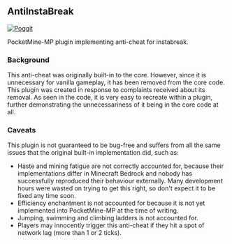 ## AntiInstaBreak
[![Poggit](https://poggit.pmmp.io/ci.shield/pmmp/AntiInstaBreak/AntiInstaBreak)](https://poggit.pmmp.io/ci/pmmp/AntiInstaBreak/AntiInstaBreak)

PocketMine-MP plugin implementing anti-cheat for instabreak.

### Background
This anti-cheat was originally built-in to the core. However, since it is unnecessary for vanilla gameplay, it has been removed from the core code.
This plugin was created in response to complaints received about its removal. 
As seen in the code, it is very easy to recreate within a plugin, further demonstrating the unnecessariness of it being in the core code at all.

### Caveats
This plugin is not guaranteed to be bug-free and suffers from all the same issues that the original built-in implementation did, such as:
- Haste and mining fatigue are not correctly accounted for, because their implementations differ in Minecraft Bedrock and nobody has successfully reproduced their behaviour externally. 
Many development hours were wasted on trying to get this right, so don't expect it to be fixed any time soon.
- Efficiency enchantment is not accounted for because it is not yet implemented into PocketMine-MP at the time of writing.
- Jumping, swimming and climbing ladders is not accounted for.
- Players may innocently trigger this anti-cheat if they hit a spot of network lag (more than 1 or 2 ticks).
